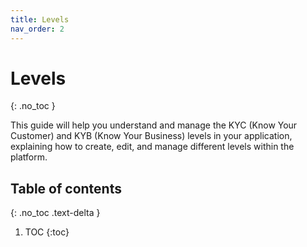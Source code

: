 ```yaml
---
title: Levels
nav_order: 2
---
```


# Levels
{: .no_toc }

This guide will help you understand and manage the KYC (Know Your Customer) and KYB (Know Your Business) levels in your application, explaining how to create, edit, and manage different levels within the platform.

## Table of contents
{: .no_toc .text-delta }

1. TOC
{:toc}
